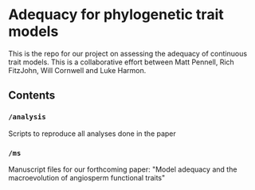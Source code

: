 # Adequacy for phylogenetic trait models

This is the repo for our project on assessing the adequacy of continuous trait models. This is a collaborative effort between Matt Pennell, Rich FitzJohn, Will Cornwell and Luke Harmon.

## Contents

### `/analysis`

Scripts to reproduce all analyses done in the paper

### `/ms`

Manuscript files for our forthcoming paper: "Model adequacy and the macroevolution of angiosperm functional traits"

